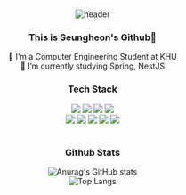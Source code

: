 
#
<div align="center">

![header](https://capsule-render.vercel.app/api?text=WELCOME!&type=soft)
  
  ### This is Seungheon's Github👋
<div>
🔭 I’m a Computer Engineering Student at KHU
  <br/>
🌱 I’m currently studying Spring, NestJS
</div>

### Tech Stack
  <div>
    <img src="https://img.shields.io/badge/java-007396?style=for-the-badge&logo=java&logoColor=white"> 
    <img src="https://img.shields.io/badge/javascript-F7DF1E?style=for-the-badge&logo=javascript&logoColor=black">
    <img src="https://img.shields.io/badge/c++-00599C?style=for-the-badge&logo=c%2B%2B&logoColor=white">
    <img src="https://img.shields.io/badge/python-3776AB?style=for-the-badge&logo=python&logoColor=white"> 
    <br>
    <img src="https://img.shields.io/badge/node.js-339933?style=for-the-badge&logo=Node.js&logoColor=white">
    <img src="https://img.shields.io/badge/spring-6DB33F?style=for-the-badge&logo=spring&logoColor=white"> 
    <img src="https://img.shields.io/badge/mysql-4479A1?style=for-the-badge&logo=mysql&logoColor=white"> 
    <img src="https://img.shields.io/badge/amazonaws-232F3E?style=for-the-badge&logo=amazonaws&logoColor=white"> 
    <img src="https://img.shields.io/badge/nestjs-E0234E?style=for-the-badge&logo=NestJS&logoColor=white"> 
  </div>

 #
  ### Github Stats
  ![Anurag's GitHub stats](https://github-readme-stats.vercel.app/api?username=seungheon123&show_icons=true&theme=tokyonight)
  <br>
  ![Top Langs](https://github-readme-stats.vercel.app/api/top-langs/?username=seungheon123&layout=compact&theme=tokyonight)


  

</div>



  



<!--
**seungheon123/seungheon123** is a ✨ _special_ ✨ repository because its `README.md` (this file) appears on your GitHub profile.

Here are some ideas to get you started:

- 💬 Ask me about ...
- 📫 How to reach me: ...
- 😄 Pronouns: ...
- ⚡ Fun fact: ...
-->



